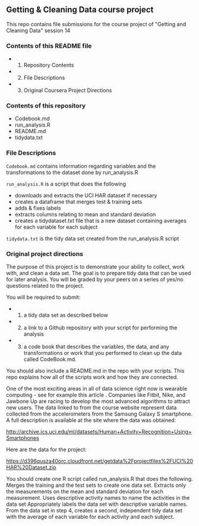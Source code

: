 ## Getting & Cleaning Data course project
This repo contains file submissions for the course project of "Getting and Cleaning Data" session 14 

### Contents of this README file
* 1. Repository Contents
* 2. File Descriptions
* 3. Original Coursera Project Directions

### Contents of this repository
* Codebook.md
* run_analysis.R
* README.md
* tidydata.txt

### File Descriptions
`Codebook.md` contains information regarding variables and the transformations to the dataset done by run_analysis.R

`run_analysis.R` is a script that does the following
* downloads and extracts the UCI HAR dataset if necessary
* creates a dataframe that merges test & training sets
* adds & fixes labels
* extracts columns relating to mean and standard deviation
* creates a tidydataset.txt file that is a new dataset containing averages for each variable for each subject

`tidydata.txt` is the tidy data set created from the run_analysis.R script

### Original project directions
The purpose of this project is to demonstrate your ability to collect, work with, and clean a data set. The goal is to prepare tidy data that can be used for later analysis. You will be graded by your peers on a series of yes/no questions related to the project. 

You will be required to submit: 
* 1) a tidy data set as described below 
* 2) a link to a Github repository with your script for performing the analysis
* 3) a code book that describes the variables, the data, and any transformations or work that you performed to clean up the data called CodeBook.md. 

You should also include a README.md in the repo with your scripts. This repo explains how all of the scripts work and how they are connected.  

One of the most exciting areas in all of data science right now is wearable computing - see for example this article . Companies like Fitbit, Nike, and Jawbone Up are racing to develop the most advanced algorithms to attract new users. The data linked to from the course website represent data collected from the accelerometers from the Samsung Galaxy S smartphone. A full description is available at the site where the data was obtained: 

http://archive.ics.uci.edu/ml/datasets/Human+Activity+Recognition+Using+Smartphones 

Here are the data for the project: 

https://d396qusza40orc.cloudfront.net/getdata%2Fprojectfiles%2FUCI%20HAR%20Dataset.zip 

You should create one R script called run_analysis.R that does the following. 
Merges the training and the test sets to create one data set.
Extracts only the measurements on the mean and standard deviation for each measurement. 
Uses descriptive activity names to name the activities in the data set
Appropriately labels the data set with descriptive variable names. 
From the data set in step 4, creates a second, independent tidy data set with the average of each variable for each activity and each subject.